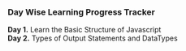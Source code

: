 ### Day Wise Learning Progress Tracker 
**Day 1.** Learn the Basic Structure of Javascript  
**Day 2.** Types of Output Statements and DataTypes
